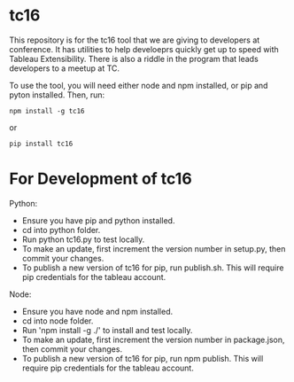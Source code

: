# tc16

This repository is for the tc16 tool that we are giving to developers at conference.  It has utilities to help develoeprs quickly get up to speed with Tableau Extensibility.  There is also a riddle in the program that leads developers to a meetup at TC.

To use the tool, you will need either node and npm installed, or pip and pyton installed.  Then, run:

<code>npm install -g tc16</code>

or

<code>pip install tc16</code>


# For Development of tc16

Python:
* Ensure you have pip and python installed.
* cd into python folder.
* Run python tc16.py to test locally.
* To make an update, first increment the version number in setup.py, then commit your changes.
* To publish a new version of tc16 for pip, run publish.sh.   This will require pip credentials for the tableau account.

Node:
* Ensure you have node and npm installed.
* cd into node folder.
* Run 'npm install -g ./' to install and test locally.
* To make an update, first increment the version number in package.json, then commit your changes.  
* To publish a new version of tc16 for pip, run npm publish.   This will require pip credentials for the tableau account.
